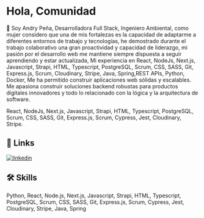 # Hola, Comunidad 

🚀 Soy Andry Peña, Desarrolladora Full Stack, Ingeniero Ambiental, como mujer considero que una de mis fortalezas es la capacidad de adaptarme a diferentes entornos de trabajo y tecnologías, he demostrado durante el trabajo colaborativo una gran proactividad y capacidad de liderazgo, mi pasión por el desarrollo web me mantiene siempre dispuesta a seguir aprendiendo y estar actualizada, Mi experiencia en React, NodeJs, Next.js, Javascript, Strapi, HTML, Typescript, PostgreSQL, Scrum, CSS, SASS, Git, Express.js, Scrum, Cloudinary, Stripe, Java, Spring,REST APIs, Python, Docker, Me ha permitido construir aplicaciones web sólidas y escalables. Me apasiona construir soluciones backend robustas para productos digitales innovadores y todo lo relacionado con la lógica y la arquitectura de software.


React, NodeJs, Next.js, Javascript, Strapi, HTML, Typescript, PostgreSQL, Scrum, CSS, SASS, Git, Express.js, Scrum, Cypress, Jest, Cloudinary, Stripe.

 
## 🔗 Links
[![linkedin](https://img.shields.io/badge/linkedin-0A66C2?style=for-the-badge&logo=linkedin&logoColor=white)](https://www.linkedin.com/in/andrystylist)


## 🛠 Skills
Python, React, Node.js, Next.js, Javascript, Strapi, HTML, Typescript, PostgreSQL, Scrum, CSS, SASS, Git, Express.js, Scrum, Cypress, Jest, Cloudinary, Stripe, Java, Spring


